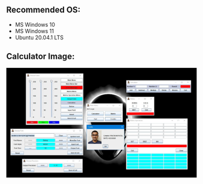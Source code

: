 ## Recommended OS: 
- MS Windows 10
- MS Windows 11
- Ubuntu 20.04.1 LTS


## Calculator Image:
<p align="center">
    <img src="https://github.com/pratik139patel/Java-Calculator/blob/master/Images/calculator-screenshot.jpg">
</p>
